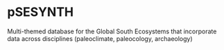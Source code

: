 # pSESYNTH
Multi-themed database for the Global South Ecosystems that incorporate data across disciplines (paleoclimate, paleocology, archaeology)
